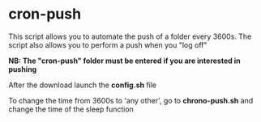 # cron-push
This script allows you to automate the push of a folder every 3600s. The script also allows you to perform a push when you "log off"

**NB: The "cron-push" folder must be entered if you are interested in pushing**

After the download launch the **config.sh** file

To change the time from 3600s to 'any other', go to **chrono-push.sh** and change the time of the sleep function
